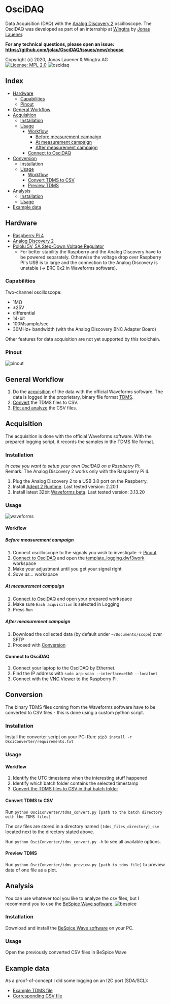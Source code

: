 # OsciDAQ
Data Acquisition (DAQ) with the [Analog Discovery 2](https://store.digilentinc.com/analog-discovery-2-100msps-usb-oscilloscope-logic-analyzer-and-variable-power-supply/) oscilloscope. The OsciDAQ was developed as part of an internship at [Wingtra](https://wingtra.com/) by [Jonas Lauener](https://www.jolau.ch/).  

**For any technical questions, please open an issue: https://github.com/jolau/OsciDAQ/issues/new/choose**

Copyright (c) 2020, Jonas Lauener & Wingtra AG\
[![License: MPL 2.0](https://img.shields.io/badge/License-MPL%202.0-brightgreen.svg)](https://opensource.org/licenses/MPL-2.0)
![oscidaq](docs/oscidaq.jpg)

## Index
- [Hardware](#hardware)
  * [Capabilities](#capabilities)
  * [Pinout](#pinout)
- [General Workflow](#general-workflow)
- [Acquisition](#acquisition)
  * [Installation](#installation)
  * [Usage](#usage)
    + [Workflow](#workflow)
      - [Before measurement campaign](#before-measurement-campaign)
      - [At measurement campaign](#at-measurement-campaign)
      - [After measurement campaign](#after-measurement-campaign)
    + [Connect to OsciDAQ](#connect-to-oscidaq)
- [Conversion](#conversion)
  * [Installation](#installation-1)
  * [Usage](#usage-1)
    + [Workflow](#workflow-1)
    + [Convert TDMS to CSV](#convert-tdms-to-csv)
    + [Preview TDMS](#preview-tdms)
- [Analysis](#analysis)
  * [Installation](#installation-2)
  * [Usage](#usage-2)
- [Example data](#example-data)

## Hardware
- [Raspberry Pi 4](https://www.raspberrypi.org/products/raspberry-pi-4-model-b/)
- [Analog Discovery 2](https://store.digilentinc.com/analog-discovery-2-100msps-usb-oscilloscope-logic-analyzer-and-variable-power-supply/)
- [Pololu 5V, 5A Step-Down Voltage Regulator](https://www.pololu.com/product/2851/specs) 
    - For better stability the Raspberry and the Analog Discovery have to be powered separately. Otherwise the voltage drop over Raspberry Pi's USB is to large and the connection to the Analog Discovery is unstable (→ ERC 0x2 in Waveforms software).

### Capabilities 
Two-channel oscilloscope:
- 1MΩ
- ±25V
- differential
- 14-bit
- 100Msample/sec
- 30MHz+ bandwidth (with the Analog Discovery BNC Adapter Board)

Other features for data acquisition are not yet supported by this toolchain.

### Pinout
![pinout](docs/analogdiscovery2-pinout-600.png)

## General Workflow
1. Do the [acquisition](#acquisition) of the data with the official Waveforms software. The data is logged in the proprietary, binary file format [TDMS](https://www.ni.com/en-us/support/documentation/supplemental/06/the-ni-tdms-file-format.html).
2. [Convert](#conversion) the TDMS files to CSV.
3. [Plot and analyze](#analysis) the CSV files.

## Acquisition
The acquisition is done with the official Waveforms software. With the prepared logging script, it records the samples in the TDMS file format.

### Installation
_In case you want to setup your own OsciDAQ on a Raspberry Pi:_ \
Remark: The Analog Discovery 2 works only with the Raspberry Pi 4.

1. Plug the Analog Discovery 2 to a USB 3.0 port on the Raspberry.
2. Install [Adept 2 Runtime](https://mautic.digilentinc.com/adept-runtime-download). Last tested version: 2.20.1 
3. Install latest 32bit [Waveforms beta](https://forum.digilentinc.com/topic/8908-waveforms-beta-download/). Last tested version: 3.13.20 

### Usage
![waveforms](docs/waveforms.png)

#### Workflow
##### Before measurement campaign
1. Connect oscilloscope to the signals you wish to investigate → [Pinout](#pinout)
2. [Connect to OsciDAQ](#connect-to-oscidaq) and open the [template_logging.dwf3work](WaveformsWorkspaces/template_logging.dwf3work) workspace
3. Make your adjustment until you get your signal right
4. _Save as..._ workspace

##### At measurement campaign
1. [Connect to OsciDAQ](#connect-to-oscidaq) and open your prepared workspace
2. Make sure `Each acquisition` is selected in Logging
3. Press `Run`

##### After measurement campaign
1. Download the collected data (by default under `~/Documents/scope`) over SFTP
2. Proceed with [Conversion](#conversion) 

#### Connect to OsciDAQ
1. Connect your laptop to the OsciDAQ by Ethernet. 
2. Find the IP address with `sudo arp-scan --interface=eth0 --localnet`
3. Connect with the [VNC Viewer](https://www.realvnc.com/de/connect/download/viewer/) to the Raspberry Pi.

## Conversion
The binary TDMS files coming from the Waveforms software have to be converted to CSV files - this is done using a custom python script.

### Installation
Install the converter script on your PC:
Run: `pip3 install -r OsciConverter/requirements.txt`

### Usage
#### Workflow
1. Identify the UTC timestamp when the interesting stuff happened
2. Identify which batch folder contains the selected timestamp
3. [Convert the TDMS files to CSV in that batch folder](#convert-tdms-to-csv)

#### Convert TDMS to CSV
Run `python OsciConverter/tdms_convert.py [path to the batch directory with the TDMS files]`

The csv files are stored in a directory named `[tdms_files_directory]_csv` located next to the directory stated above.

Run `python OsciConverter/tdms_convert.py -h` to see all available options.

#### Preview TDMS
Run `python OsciConverter/tdms_preview.py [path to tdms file]` to preview data of one file as a plot.

## Analysis
You can use whatever tool you like to analyze the csv files, but I recommend you to use the [BeSpice Wave software](http://www.analogflavor.com/en/bespice/downloads/).
![bespice](docs/bespice_screenshot.png)

### Installation
Download and install the [BeSpice Wave software](http://www.analogflavor.com/en/bespice/downloads/) on your PC.

### Usage
Open the previously converted CSV files in BeSpice Wave

## Example data
As a proof-of-concept I did some logging on an I2C port (SDA/SCL):
- [Example TDMS file](docs/acq_0002001_2020-05-12T13_21_35.874.tdms)
- [Corresponding CSV file](docs/acq_0002001_2020-05-12T13_21_35.874.csv)
